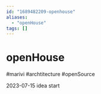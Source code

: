 ```yaml
---
id: "1689482209-openhouse"
aliases:
  - "openHouse"
tags: []
---
```


# openHouse
#marivi #archtitecture #openSource

2023-07-15 idea start
